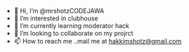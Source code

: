 - 👋 Hi, I’m @mrshotzCODEJAWA
- 👀 I’m interested in clubhouse
- 🌱 I’m currently learning moderator hack
- 💞️ I’m looking to collaborate on my projrct
- 📫 How to reach me ..mail me at hakkimshotz@gmail.com

<!---
mrshotzCODEJAWA/mrshotzCODEJAWA is a ✨ special ✨ repository because its `README.md` (this file) appears on your GitHub profile.
You can click the Preview link to take a look at your changes.
--->

